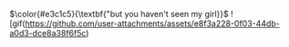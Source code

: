 <!-- skibidi -->

$\color{#e3c1c5}{\textbf{"but you haven't seen my girl}}$
![gif(https://github.com/user-attachments/assets/e8f3a228-0f03-44db-a0d3-dce8a38f6f5c)




<!-- end -->

